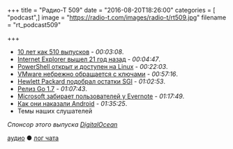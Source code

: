 +++
title = "Радио-Т 509"
date = "2016-08-20T18:26:00"
categories = [ "podcast",]
image = "https://radio-t.com/images/radio-t/rt509.jpg"
filename = "rt_podcast509"

+++

- [10 лет как 510 выпусков](https://radio-t.com/p/2016/08/16/prep-10y/) - *00:03:08*.
- [Internet Explorer вышел 21 год назад](https://geektimes.ru/post/279542/) - *00:04:47*.
- [PowerShell открыт и доступен на Linux](https://azure.microsoft.com/en-us/blog/powershell-is-open-sourced-and-is-available-on-linux/) - *00:22:03*.
- [VMware небрежно обращается с ключами](http://www.theregister.co.uk/2016/08/16/vmware_shipped_public_key_with_its_photon_osforcontainers/) - *00:57:16*.
- [Hewlett Packard подобрал остатки SGI](https://techcrunch.com/2016/08/11/hpe-sgi/) - *01:02:53*.
- [Релиз Go 1.7](https://habrahabr.ru/post/307864/) - *01:07:43*.
- [Microsoft забирает пользователей у Evernote](http://thenextweb.com/insider/2016/08/18/microsoft-thinks-its-time-mac-users-ditch-evernote-for-onenote/) - *01:17:49*.
- [Как они наказали Android](http://www.businessinsider.com/russia-fines-google-68-million-over-antitrust-violations-on-android-2016-8) - *01:35:25*.
- Темы наших слушателей

_Спонсор этого выпуска [DigitalOcean](https://www.digitalocean.com)_

[аудио](http://cdn.radio-t.com/rt_podcast509.mp3) ● [лог чата](http://chat.radio-t.com/logs/radio-t-509.html)
<audio src="http://cdn.radio-t.com/rt_podcast509.mp3" preload="none"></audio>